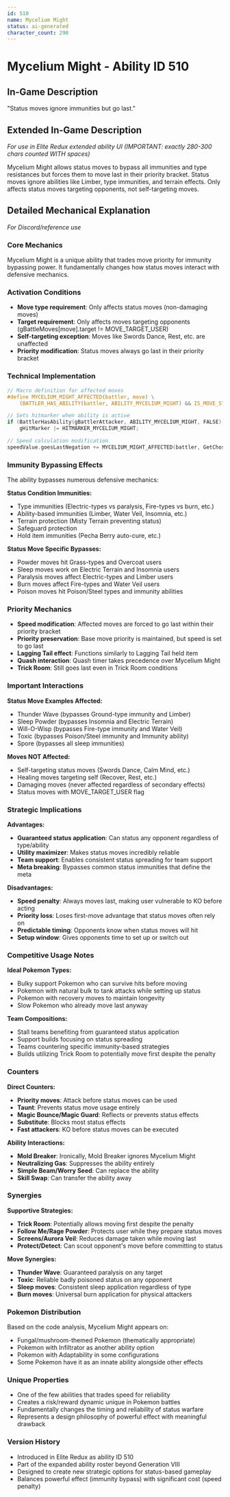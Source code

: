 ```yaml
---
id: 510
name: Mycelium Might
status: ai-generated
character_count: 290
---
```


# Mycelium Might - Ability ID 510

## In-Game Description
"Status moves ignore immunities but go last."

## Extended In-Game Description
*For use in Elite Redux extended ability UI (IMPORTANT: exactly 280-300 chars counted WITH spaces)*

Mycelium Might allows status moves to bypass all immunities and type resistances but forces them to move last in their priority bracket. Status moves ignore abilities like Limber, type immunities, and terrain effects. Only affects status moves targeting opponents, not self-targeting moves.

## Detailed Mechanical Explanation
*For Discord/reference use*

### Core Mechanics
Mycelium Might is a unique ability that trades move priority for immunity bypassing power. It fundamentally changes how status moves interact with defensive mechanics.

### Activation Conditions
- **Move type requirement**: Only affects status moves (non-damaging moves)
- **Target requirement**: Only affects moves targeting opponents (gBattleMoves[move].target != MOVE_TARGET_USER)
- **Self-targeting exception**: Moves like Swords Dance, Rest, etc. are unaffected
- **Priority modification**: Status moves always go last in their priority bracket

### Technical Implementation
```c
// Macro definition for affected moves
#define MYCELIUM_MIGHT_AFFECTED(battler, move) \
    (BATTLER_HAS_ABILITY(battler, ABILITY_MYCELIUM_MIGHT) && IS_MOVE_STATUS(move) && gBattleMoves[move].target != MOVE_TARGET_USER)

// Sets hitmarker when ability is active
if (BattlerHasAbility(gBattlerAttacker, ABILITY_MYCELIUM_MIGHT, FALSE)) 
    gHitMarker |= HITMARKER_MYCELIUM_MIGHT;

// Speed calculation modification
speedValue.goesLastNegation += MYCELIUM_MIGHT_AFFECTED(battler, GetChosenMove(battler));
```

### Immunity Bypassing Effects
The ability bypasses numerous defensive mechanics:

**Status Condition Immunities:**
- Type immunities (Electric-types vs paralysis, Fire-types vs burn, etc.)
- Ability-based immunities (Limber, Water Veil, Insomnia, etc.)
- Terrain protection (Misty Terrain preventing status)
- Safeguard protection
- Hold item immunities (Pecha Berry auto-cure, etc.)

**Status Move Specific Bypasses:**
- Powder moves hit Grass-types and Overcoat users
- Sleep moves work on Electric Terrain and Insomnia users
- Paralysis moves affect Electric-types and Limber users
- Burn moves affect Fire-types and Water Veil users
- Poison moves hit Poison/Steel types and immunity abilities

### Priority Mechanics
- **Speed modification**: Affected moves are forced to go last within their priority bracket
- **Priority preservation**: Base move priority is maintained, but speed is set to go last
- **Lagging Tail effect**: Functions similarly to Lagging Tail held item
- **Quash interaction**: Quash timer takes precedence over Mycelium Might
- **Trick Room**: Still goes last even in Trick Room conditions

### Important Interactions

**Status Move Examples Affected:**
- Thunder Wave (bypasses Ground-type immunity and Limber)
- Sleep Powder (bypasses Insomnia and Electric Terrain)
- Will-O-Wisp (bypasses Fire-type immunity and Water Veil)
- Toxic (bypasses Poison/Steel immunity and Immunity ability)
- Spore (bypasses all sleep immunities)

**Moves NOT Affected:**
- Self-targeting status moves (Swords Dance, Calm Mind, etc.)
- Healing moves targeting self (Recover, Rest, etc.)
- Damaging moves (never affected regardless of secondary effects)
- Status moves with MOVE_TARGET_USER flag

### Strategic Implications

**Advantages:**
- **Guaranteed status application**: Can status any opponent regardless of type/ability
- **Utility maximizer**: Makes status moves incredibly reliable
- **Team support**: Enables consistent status spreading for team support
- **Meta breaking**: Bypasses common status immunities that define the meta

**Disadvantages:**
- **Speed penalty**: Always moves last, making user vulnerable to KO before acting
- **Priority loss**: Loses first-move advantage that status moves often rely on
- **Predictable timing**: Opponents know when status moves will hit
- **Setup window**: Gives opponents time to set up or switch out

### Competitive Usage Notes

**Ideal Pokemon Types:**
- Bulky support Pokemon who can survive hits before moving
- Pokemon with natural bulk to tank attacks while setting up status
- Pokemon with recovery moves to maintain longevity
- Slow Pokemon who already move last anyway

**Team Compositions:**
- Stall teams benefiting from guaranteed status application
- Support builds focusing on status spreading
- Teams countering specific immunity-based strategies
- Builds utilizing Trick Room to potentially move first despite the penalty

### Counters

**Direct Counters:**
- **Priority moves**: Attack before status moves can be used
- **Taunt**: Prevents status move usage entirely
- **Magic Bounce/Magic Guard**: Reflects or prevents status effects
- **Substitute**: Blocks most status effects
- **Fast attackers**: KO before status moves can be executed

**Ability Interactions:**
- **Mold Breaker**: Ironically, Mold Breaker ignores Mycelium Might
- **Neutralizing Gas**: Suppresses the ability entirely
- **Simple Beam/Worry Seed**: Can replace the ability
- **Skill Swap**: Can transfer the ability away

### Synergies

**Supportive Strategies:**
- **Trick Room**: Potentially allows moving first despite the penalty
- **Follow Me/Rage Powder**: Protects user while they prepare status moves
- **Screens/Aurora Veil**: Reduces damage taken while moving last
- **Protect/Detect**: Can scout opponent's move before committing to status

**Move Synergies:**
- **Thunder Wave**: Guaranteed paralysis on any target
- **Toxic**: Reliable badly poisoned status on any opponent
- **Sleep moves**: Consistent sleep application regardless of type
- **Burn moves**: Universal burn application for physical attackers

### Pokemon Distribution
Based on the code analysis, Mycelium Might appears on:
- Fungal/mushroom-themed Pokemon (thematically appropriate)
- Pokemon with Infiltrator as another ability option
- Pokemon with Adaptability in some configurations
- Some Pokemon have it as an innate ability alongside other effects

### Unique Properties
- One of the few abilities that trades speed for reliability
- Creates a risk/reward dynamic unique in Pokemon battles
- Fundamentally changes the timing and reliability of status warfare
- Represents a design philosophy of powerful effect with meaningful drawback

### Version History
- Introduced in Elite Redux as ability ID 510
- Part of the expanded ability roster beyond Generation VIII
- Designed to create new strategic options for status-based gameplay
- Balances powerful effect (immunity bypass) with significant cost (speed penalty)